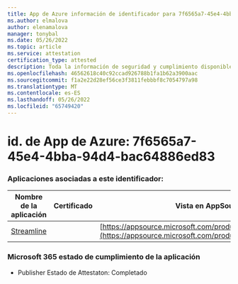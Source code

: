 ```yaml
---
title: App de Azure información de identificador para 7f6565a7-45e4-4bba-94d4-bac64886ed83
ms.author: elmalova
author: elenamalova
manager: tonybal
ms.date: 05/26/2022
ms.topic: article
ms.service: attestation
certification_type: attested
description: Toda la información de seguridad y cumplimiento disponible para 7f6565a7-45e4-4bba-94d4-bac64886ed83.
ms.openlocfilehash: 46562618c40c92ccad926788b1fa1b62a3900aac
ms.sourcegitcommit: f1a2e22d28ef56ce3f3811febbbf8c7054797a98
ms.translationtype: MT
ms.contentlocale: es-ES
ms.lasthandoff: 05/26/2022
ms.locfileid: "65749420"
---
```

# <a name="azure-app-id-7f6565a7-45e4-4bba-94d4-bac64886ed83"></a>id. de App de Azure: 7f6565a7-45e4-4bba-94d4-bac64886ed83


### <a name="apps-associated-with-this-id"></a>Aplicaciones asociadas a este identificador:
| **Nombre de la aplicación** | **Certificado** | **Vista en AppSource** |
|--------------|---------------|-----------------------|
| [Streamline](../forward/WA200004100.md) |  | [https://appsource.microsoft.com/product/office/WA200004100](https://appsource.microsoft.com/product/office/WA200004100) |

### <a name="microsoft-365-app-compliance-status"></a>Microsoft 365 estado de cumplimiento de la aplicación
- Publisher Estado de Attestaton: Completado

